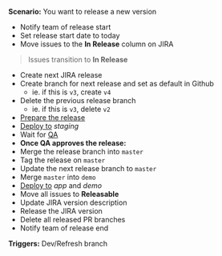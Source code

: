 **Scenario:** You want to release a new version

- Notify team of release start
- Set release start date to today
- Move issues to the **In Release** column on JIRA

> Issues transition to **In Release**

- Create next JIRA release
- Create branch for next release and set as default in Github
   - ie. if this is `v3`, create `v4`
- Delete the previous release branch
   - ie. if this is `v3`, delete `v2`
- [Prepare the release](../process/Release%20Candidate%20Preparation.md)
- [Deploy to](../process/Deployment.md) *staging*
- Wait for [QA](../process/QA.md)
- **Once QA approves the release:**
- Merge the release branch into `master`
- Tag the release on `master`
- Update the next release branch to `master`
- Merge `master` into `demo`
- [Deploy to](../process/Deployment.md) *app* and *demo*
- Move all issues to **Releasable**
- Update JIRA version description
- Release the JIRA version
- Delete all released PR branches
- Notify team of release end

**Triggers:** Dev/Refresh branch
